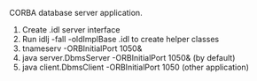 CORBA database server application.
1. Create .idl server interface
2. Run  idlj -fall -oldImplBase .idl to create helper classes
3. tnameserv -ORBInitialPort 1050& 
4. java server.DbmsServer -ORBInitialPort 1050& (by default)
5. java client.DbmsClient -ORBInitialPort 1050 (other application)
